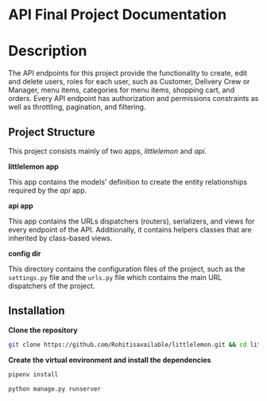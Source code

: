 # API Final Project Documentation

# Description


The API endpoints for this project provide the functionality to create, edit and delete users, roles for each user, such as Customer, Delivery Crew or Manager, menu items, categories for menu items,  shopping cart, and orders. Every API endpoint has authorization and permissions constraints as well as throttling, pagination, and filtering.

## Project Structure

This project consists mainly of two apps, *littlelemon* and *api*.

**littlelemon app**

This app contains the models' definition to create the entity relationships required by the *api* app.

**api app**

This app contains the URLs dispatchers (routers), serializers, and views for every endpoint of the API. Additionally, it contains helpers classes that are inherited by class-based views.

**config dir**

This directory contains the configuration files of the project, such as the `settings.py` file and the `urls.py` file which contains the main URL dispatchers of the project.

## Installation

**Clone the repository**

```bash
git clone https://github.com/Rohitisavailable/littlelemon.git && cd littlelemon
```

**Create the virtual environment and install the dependencies**

```bash
pipenv install
```


```bash
python manage.py runserver
```
